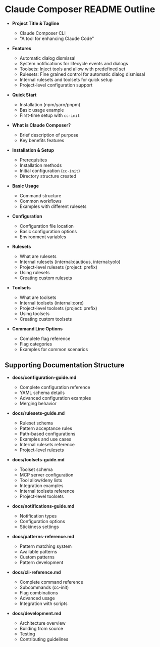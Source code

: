 # Claude Composer README Outline

- **Project Title & Tagline**

  - Claude Composer CLI
  - "A tool for enhancing Claude Code"

- **Features**

  - Automatic dialog dismissal
  - System notifications for lifecycle events and dialogs
  - Toolsets: Inject tools and allow with predefined set
  - Rulesets: Fine grained control for automatic dialog dismissal
  - Internal rulesets and toolsets for quick setup
  - Project-level configuration support

- **Quick Start**

  - Installation (npm/yarn/pnpm)
  - Basic usage example
  - First-time setup with `cc-init`

- **What is Claude Composer?**

  - Brief description of purpose
  - Key benefits features

- **Installation & Setup**

  - Prerequisites
  - Installation methods
  - Initial configuration (`cc-init`)
  - Directory structure created

- **Basic Usage**

  - Command structure
  - Common workflows
  - Examples with different rulesets

- **Configuration**

  - Configuration file location
  - Basic configuration options
  - Environment variables

- **Rulesets**

  - What are rulesets
  - Internal rulesets (internal:cautious, internal:yolo)
  - Project-level rulesets (project: prefix)
  - Using rulesets
  - Creating custom rulesets

- **Toolsets**

  - What are toolsets
  - Internal toolsets (internal:core)
  - Project-level toolsets (project: prefix)
  - Using toolsets
  - Creating custom toolsets

- **Command Line Options**
  - Complete flag reference
  - Flag categories
  - Examples for common scenarios

## Supporting Documentation Structure

- **docs/configuration-guide.md**

  - Complete configuration reference
  - YAML schema details
  - Advanced configuration examples
  - Merging behavior

- **docs/rulesets-guide.md**

  - Ruleset schema
  - Pattern acceptance rules
  - Path-based configurations
  - Examples and use cases
  - Internal rulesets reference
  - Project-level rulesets

- **docs/toolsets-guide.md**

  - Toolset schema
  - MCP server configuration
  - Tool allow/deny lists
  - Integration examples
  - Internal toolsets reference
  - Project-level toolsets

- **docs/notifications-guide.md**

  - Notification types
  - Configuration options
  - Stickiness settings

- **docs/patterns-reference.md**

  - Pattern matching system
  - Available patterns
  - Custom patterns
  - Pattern development

- **docs/cli-reference.md**

  - Complete command reference
  - Subcommands (cc-init)
  - Flag combinations
  - Advanced usage
  - Integration with scripts

- **docs/development.md**
  - Architecture overview
  - Building from source
  - Testing
  - Contributing guidelines
